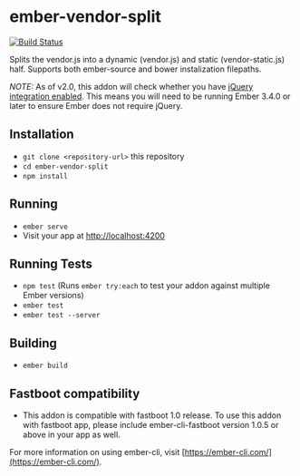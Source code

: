 # ember-vendor-split

[![Build Status](https://travis-ci.org/mbutki/ember-vendor-split.svg?branch=master)](https://travis-ci.org/mbutki/ember-vendor-split)

Splits the vendor.js into a dynamic (vendor.js) and static (vendor-static.js) half. Supports both ember-source and bower instalization filepaths.

*NOTE:* As of v2.0, this addon will check whether you have [jQuery integration enabled](https://guides.emberjs.com/release/configuring-ember/optional-features/#toc_jquery-integration). This means you will need to be running Ember 3.4.0 or later to ensure Ember does not require jQuery.

## Installation

* `git clone <repository-url>` this repository
* `cd ember-vendor-split`
* `npm install`

## Running

* `ember serve`
* Visit your app at [http://localhost:4200](http://localhost:4200)

## Running Tests

* `npm test` (Runs `ember try:each` to test your addon against multiple Ember versions)
* `ember test`
* `ember test --server`

## Building

* `ember build`

## Fastboot compatibility
* This addon is compatible with fastboot 1.0 release. To use this addon with fastboot app, please include ember-cli-fastboot version 1.0.5 or above in your app as well.

For more information on using ember-cli, visit [https://ember-cli.com/](https://ember-cli.com/).
